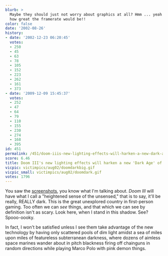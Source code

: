 ```yaml
---
blurb: >
  Maybe they should just not worry about graphics at all? Hmm ... yeah ... imagine
  how great the framerate would be!!
color: false
date: '2002-08-26'
history:
- date: '2002-12-23 06:20:45'
  votes:
  - 250
  - 45
  - 63
  - 78
  - 105
  - 152
  - 223
  - 262
  - 161
  - 373
- date: '2009-12-09 15:45:37'
  votes:
  - 252
  - 47
  - 64
  - 79
  - 110
  - 155
  - 230
  - 274
  - 168
  - 395
id: 451
permalink: /451/doom-iiis-new-lighting-effects-will-harken-a-new-dark-age-of-gameplay/
score: 6.46
title: Doom III's new lighting effects will harken a new 'Dark Age' of gameplay!
vicpic: victimpics/aug02/doomdarkbig.gif
vicpic_small: victimpics/aug02/doomdark.gif
votes: 1796
---
```


You saw the
[screenshots](http://web.archive.org/web/20020826000000/http://gamespy.com/e32002/pc/doom3b/screenshots.shtml),
you know what I'm talking about. *Doom III* will have what I call a
"heightened sense of the unsensed," that is to say, it'll be really,
REALLY dark. This is the great unexplored country in first-person
gaming. Too often we can *see* things, and that which we can see by
definition isn't as scary. Look here, when I stand in this shadow. See?
Spooo-oooky.

In fact, I won't be satisfied unless I see them take advantage of the
new technology by having only scattered pools of dim light amidst a sea
of miles upon miles of featureless subterranean darkness, where dozens
of aimless space marines wander about in pitch blackness firing off
chainguns in random directions while playing Marco Polo with pink demon
things.